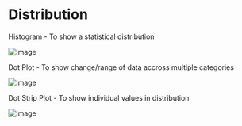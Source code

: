 # Distribution

 Histogram - To show a statistical distribution

 ![image](https://github.com/avatorl/Deneb-Vega-Templates/assets/59934292/bd106e7a-9149-4e76-87a6-f4f92676a2c3)

 Dot Plot - To show change/range of data accross multiple categories

 ![image](https://github.com/avatorl/Deneb-Vega-Templates/assets/59934292/24c1ff5d-9daa-44e8-a107-8edc11b2200d)

 Dot Strip Plot - To show individual values in distribution

 ![image](https://github.com/avatorl/Deneb-Vega-Templates/assets/59934292/800888fb-08ac-4b6b-b0a0-0ae3f4d888d6)



